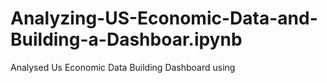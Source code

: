 # Analyzing-US-Economic-Data-and-Building-a-Dashboar.ipynb
Analysed Us Economic Data Building Dashboard using 
